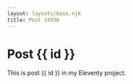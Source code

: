 ```yaml
---
layout: layouts/base.njk
title: Post 14936
---
```


# Post {{ id }}

This is post {{ id }} in my Eleventy project.
